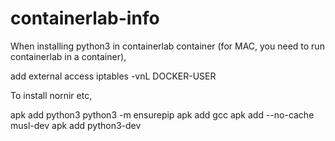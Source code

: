 # containerlab-info



When installing python3 in containerlab container (for MAC, you need to run containerlab in a container),

add external access
iptables -vnL DOCKER-USER

To install nornir etc,

apk add python3
python3 -m ensurepip
apk add gcc
apk add --no-cache musl-dev
apk add python3-dev
